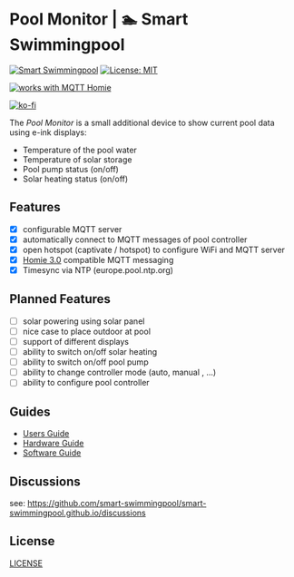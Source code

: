 # Pool Monitor | 🏊 Smart Swimmingpool

[![Smart Swimmingpool](https://img.shields.io/badge/%F0%9F%8F%8A%20-Smart%20Swimmingpool-blue.svg)](https://github.com/smart-swimmingpool)
[![License: MIT](https://img.shields.io/badge/License-MIT-yellow.svg)](https://opensource.org/licenses/MIT)

[![works with MQTT Homie](https://homieiot.github.io/img/works-with-homie.svg "[works with MQTT Homie")](https://homieiot.github.io/)

[![ko-fi](https://ko-fi.com/img/githubbutton_sm.svg)](https://ko-fi.com/J3J33A8DT)

The _Pool Monitor_ is a small additional device to show current pool data using e-ink displays:

* Temperature of the pool water
* Temperature of solar storage
* Pool pump status (on/off)
* Solar heating status (on/off)


## Features

* [x] configurable MQTT server
* [x] automatically connect to MQTT messages of pool controller
* [x] open hotspot (captivate / hotspot) to configure WiFi and MQTT server
* [x] [Homie 3.0](https://homieiot.github.io/) compatible MQTT messaging
* [x] Timesync via NTP (europe.pool.ntp.org)

## Planned Features

* [ ] solar powering using solar panel
* [ ] nice case to place outdoor at pool
* [ ] support of different displays
* [ ] ability to switch on/off solar heating
* [ ] ability to switch on/off pool pump
* [ ] ability to change controller mode (auto, manual , ...)
* [ ] ability to configure pool controller

## Guides

* [Users Guide](docs/users-guide.md)
* [Hardware Guide](docs/hardware-guide.md)
* [Software Guide](docs/software-guide.md)

## Discussions

see: <https://github.com/smart-swimmingpool/smart-swimmingpool.github.io/discussions>

## License

[LICENSE](LICENSE)
